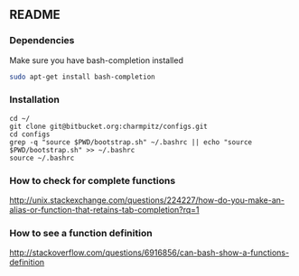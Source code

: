 ## README ##

### Dependencies ###
Make sure you have bash-completion installed
```sh
sudo apt-get install bash-completion
```

### Installation
```
cd ~/
git clone git@bitbucket.org:charmpitz/configs.git
cd configs
grep -q "source $PWD/bootstrap.sh" ~/.bashrc || echo "source $PWD/bootstrap.sh" >> ~/.bashrc
source ~/.bashrc
```


### How to check for complete functions
http://unix.stackexchange.com/questions/224227/how-do-you-make-an-alias-or-function-that-retains-tab-completion?rq=1

### How to see a function definition
http://stackoverflow.com/questions/6916856/can-bash-show-a-functions-definition

